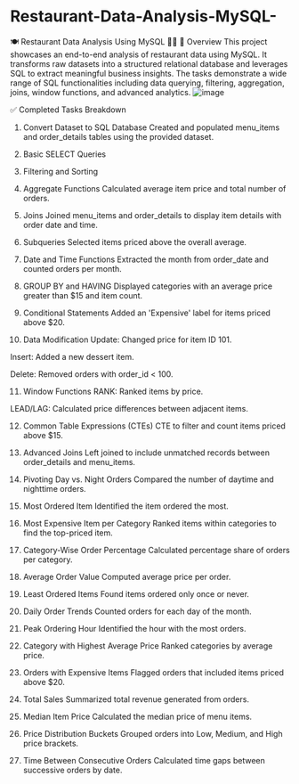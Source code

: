 # Restaurant-Data-Analysis-MySQL-
🍽 Restaurant Data Analysis Using MySQL 👩‍🍳
📌 Overview
This project showcases an end-to-end analysis of restaurant data using MySQL. It transforms raw datasets into a structured relational database and leverages SQL to extract meaningful business insights. The tasks demonstrate a wide range of SQL functionalities including data querying, filtering, aggregation, joins, window functions, and advanced analytics.
![image](https://github.com/user-attachments/assets/9a7167db-0350-4639-95ff-801474958072)


✅ Completed Tasks Breakdown
1. Convert Dataset to SQL Database
Created and populated menu_items and order_details tables using the provided dataset.

2. Basic SELECT Queries

3. Filtering and Sorting

4. Aggregate Functions
Calculated average item price and total number of orders.

5. Joins
Joined menu_items and order_details to display item details with order date and time.

6. Subqueries
Selected items priced above the overall average.

7. Date and Time Functions
Extracted the month from order_date and counted orders per month.

8. GROUP BY and HAVING
Displayed categories with an average price greater than $15 and item count.

9. Conditional Statements
Added an 'Expensive' label for items priced above $20.

10. Data Modification
Update: Changed price for item ID 101.

Insert: Added a new dessert item.

Delete: Removed orders with order_id < 100.

11. Window Functions
RANK: Ranked items by price.

LEAD/LAG: Calculated price differences between adjacent items.

12. Common Table Expressions (CTEs)
CTE to filter and count items priced above $15.

13. Advanced Joins
Left joined to include unmatched records between order_details and menu_items.

14. Pivoting Day vs. Night Orders
Compared the number of daytime and nighttime orders.

15. Most Ordered Item
Identified the item ordered the most.

16. Most Expensive Item per Category
Ranked items within categories to find the top-priced item.

17. Category-Wise Order Percentage
Calculated percentage share of orders per category.

18. Average Order Value
Computed average price per order.

19. Least Ordered Items
Found items ordered only once or never.

20. Daily Order Trends
Counted orders for each day of the month.

21. Peak Ordering Hour
Identified the hour with the most orders.

22. Category with Highest Average Price
Ranked categories by average price.

23. Orders with Expensive Items
Flagged orders that included items priced above $20.

24. Total Sales
Summarized total revenue generated from orders.

25. Median Item Price
Calculated the median price of menu items.

26. Price Distribution Buckets
Grouped orders into Low, Medium, and High price brackets.

27. Time Between Consecutive Orders
Calculated time gaps between successive orders by date.
